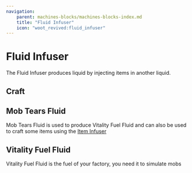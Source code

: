 ```yaml
---
navigation:
    parent: machines-blocks/machines-blocks-index.md
    title: "Fluid Infuser"
    icon: "woot_revived:fluid_infuser"
---
```

# Fluid Infuser

<BlockImage id="fluid_infuser" scale="5"/>

The <ItemImage id="fluid_infuser" scale="0.5"/> Fluid Infuser produces liquid by injecting items in another liquid.

## Craft

<RecipeFor id="fluid_infuser" />

## Mob Tears Fluid

<ItemImage id="mob_tears_fluid_bucket" scale="0.5"/> Mob Tears Fluid is used to produce <ItemImage id="vitality_fuel_fluid_bucket" scale="0.5"/> Vitality Fuel Fluid
and can also be used to craft some items using the <ItemImage id="item_infuser" scale="0.5"/> [Item Infuser](item-infuser.md)

<Row>
  <Recipe id="fluid_infuser/mob_tears_0" />
  <Recipe id="fluid_infuser/mob_tears_1" />
  <Recipe id="fluid_infuser/mob_tears_2" />
  <Recipe id="fluid_infuser/mob_tears_3" />
  <Recipe id="fluid_infuser/mob_tears_4" />
  <Recipe id="fluid_infuser/mob_tears_5" />
  <Recipe id="fluid_infuser/mob_tears_6" />
  <Recipe id="fluid_infuser/mob_tears_7" />
  <Recipe id="fluid_infuser/mob_tears_8" />
  <Recipe id="fluid_infuser/mob_tears_9" />
  <Recipe id="fluid_infuser/mob_tears_10" />
</Row>

## Vitality Fuel Fluid

<ItemImage id="vitality_fuel_fluid_bucket" scale="0.5"/> Vitality Fuel Fluid is the fuel of your factory, you need it to simulate mobs

<Row>
  <Recipe id="fluid_infuser/vitality_fuel_0" />
  <Recipe id="fluid_infuser/vitality_fuel_1" />
  <Recipe id="fluid_infuser/vitality_fuel_2" />
  <Recipe id="fluid_infuser/vitality_fuel_3" />
  <Recipe id="fluid_infuser/vitality_fuel_4" />
  <Recipe id="fluid_infuser/vitality_fuel_5" />
  <Recipe id="fluid_infuser/vitality_fuel_6" />
  <Recipe id="fluid_infuser/vitality_fuel_7" />
  <Recipe id="fluid_infuser/vitality_fuel_8" />
  <Recipe id="fluid_infuser/vitality_fuel_9" />
  <Recipe id="fluid_infuser/vitality_fuel_10" />
  <Recipe id="fluid_infuser/vitality_fuel_11" />
  <Recipe id="fluid_infuser/vitality_fuel_12" />
</Row>
